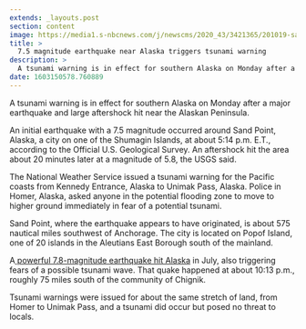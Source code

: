 ```yaml
--- 
extends: _layouts.post 
section: content 
image: https://media1.s-nbcnews.com/j/newscms/2020_43/3421365/201019-sand-point-alaska-ac-547p_6f7a45bc2253ecbb71b613176ffccb28.nbcnews-fp-1200-630.jpg 
title: > 
  7.5 magnitude earthquake near Alaska triggers tsunami warning 
description: > 
  A tsunami warning is in effect for southern Alaska on Monday after a major earthquake and large aftershock hit near the Alaskan Peninsula.An initial earthquake with a 7.5 magnitude occurred around Sand Point, Alaska, a city on one of the Shumagin Islands, at about 5:14 p.m.The National Weather Service issued a tsunami warning for the Pacific coasts from Kennedy Entrance, Alaska to Unimak Pass, Alaska.Police in Homer, Alaska, asked anyone in the potential flooding zone to move to higher ground immediately in fear of a potential tsunami.A powerful 7.8-magnitude earthquake hit Alaska in July, also triggering fears of a possible tsunami wave. 
date: 1603150578.760889 
--- 
```

<div><p class="endmarkEnabled">A tsunami warning is in effect for southern Alaska on Monday after a major earthquake and large aftershock hit near the Alaskan Peninsula.</p><p class="endmarkEnabled">An initial earthquake with a 7.5 magnitude occurred around Sand Point, Alaska, a city on one of the Shumagin Islands, at about 5:14 p.m. E.T., according to the Official U.S. Geological Survey. An aftershock hit the area about 20 minutes later at a magnitude of 5.8, the USGS said.</p><p></p><p id="taboolaReadMoreBelow"></p><p class="endmarkEnabled">The National Weather Service issued a tsunami warning for the Pacific coasts from Kennedy Entrance, Alaska to Unimak Pass, Alaska. Police in Homer, Alaska, asked anyone in the potential flooding zone to move to higher ground immediately in fear of a potential tsunami.</p><p class="endmarkEnabled">Sand Point, where the earthquake appears to have originated, is about 575 nautical miles southwest of Anchorage. The city is located on Popof Island, one of 20 islands in the Aleutians East Borough south of the mainland.</p><p class="endmarkEnabled">A<a href="https://www.nbcnews.com/news/us-news/7-8-magnitude-earthquake-alaska-prompts-brief-tsunami-warning-n1234562" target="_blank"> powerful 7.8-magnitude earthquake hit Alaska</a> in July, also triggering fears of a possible tsunami wave. That quake happened at about 10:13 p.m., roughly 75 miles south of the community of Chignik.</p><p class="endmarkEnabled">Tsunami warnings were issued for about the same stretch of land, from Homer to Unimak Pass, and a tsunami did occur but posed no threat to locals.</p></div>